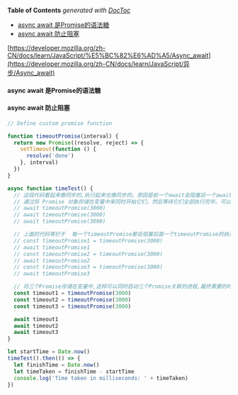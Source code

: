 <!-- START doctoc generated TOC please keep comment here to allow auto update -->
<!-- DON'T EDIT THIS SECTION, INSTEAD RE-RUN doctoc TO UPDATE -->
**Table of Contents**  *generated with [DocToc](https://github.com/thlorenz/doctoc)*

- [async await 是Promise的语法糖](#async-await-%E6%98%AFpromise%E7%9A%84%E8%AF%AD%E6%B3%95%E7%B3%96)
- [async await 防止阻塞](#async-await-%E9%98%B2%E6%AD%A2%E9%98%BB%E5%A1%9E)

<!-- END doctoc generated TOC please keep comment here to allow auto update -->

[https://developer.mozilla.org/zh-CN/docs/learn/JavaScript/%E5%BC%82%E6%AD%A5/Async_await](https://developer.mozilla.org/zh-CN/docs/learn/JavaScript/异步/Async_await)

#### async await 是Promise的语法糖



#### async await 防止阻塞

```js
// Define custom promise function

function timeoutPromise(interval) {
  return new Promise((resolve, reject) => {
    setTimeout(function () {
      resolve('done')
    }, interval)
  })
}

async function timeTest() {
  // 这段代码看起来像同步的,执行起来也像同步的。原因是前一个await会阻塞后一个await进程的执行
  // 通过将 Promise 对象存储在变量中来同时开始它们，然后等待它们全部执行完毕。可以缓解这个问题
  // await timeoutPromise(3000)
  // await timeoutPromise(3000)
  // await timeoutPromise(3000)

  // 上面的代码等价于  每一个timeoutPromise都会阻塞后面一个timeoutPromise的执行
  // const timeoutPromise1 = timeoutPromise(3000)
  // await timeoutPromise1
  // const timeoutPromise2 = timeoutPromise(3000)
  // await timeoutPromise2
  // const timeoutPromise3 = timeoutPromise(3000)
  // await timeoutPromise3

  // 将三个Promise存储在变量中,这样可以同时启动三个Promise关联的进程,最终需要的时间只需要3s
  const timeout1 = timeoutPromise(3000)
  const timeout2 = timeoutPromise(3000)
  const timeout3 = timeoutPromise(3000)

  await timeout1
  await timeout2
  await timeout3
}

let startTime = Date.now()
timeTest().then(() => {
  let finishTime = Date.now()
  let timeTaken = finishTime - startTime
  console.log('Time taken in milliseconds: ' + timeTaken)
})
```

